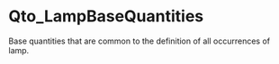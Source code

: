 # Qto_LampBaseQuantities

Base quantities that are common to the definition of all occurrences of lamp.<!-- end of definition -->
